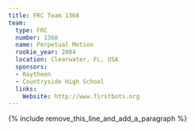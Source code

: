 ```yaml
---
title: FRC Team 1368
team:
  type: FRC
  number: 1368
  name: Perpetual Motion
  rookie_year: 2004
  location: Clearwater, FL, USA
  sponsors:
  - Raytheon
  - Countryside High School
  links:
    Website: http://www.firstbots.org
---
```


{% include remove_this_line_and_add_a_paragraph %}